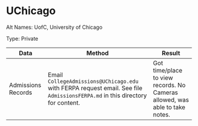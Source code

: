 # UChicago

Alt Names: UofC, University of Chicago

Type: Private 

| Data | Method | Result |
| ---- | ------ | ------ |
| Admissions Records | Email `CollegeAdmissions@UChicago.edu` with FERPA request email. See file `AdmissionsFERPA.md` in this directory for content. | Got time/place to view records. No Cameras allowed, was able to take notes. |

